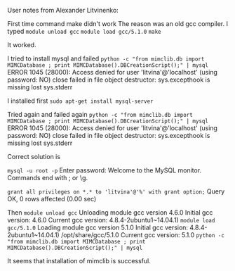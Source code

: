 User notes from Alexander Litvinenko:

First time command make didn't work The reason was an old gcc compiler. 
I typed
`module unload gcc`
`module load gcc/5.1.0`
`make`

It worked.

I tried to install mysql and failed
`python -c "from mimclib.db import MIMCDatabase ; print MIMCDatabase().DBCreationScript();" | mysql`
ERROR 1045 (28000): Access denied for user 'litvina'@'localhost' (using password: NO)
close failed in file object destructor:
sys.excepthook is missing
lost sys.stderr

I installed first
`sudo apt-get install mysql-server`

Tried again and failed again
`python -c "from mimclib.db import MIMCDatabase ; print MIMCDatabase().DBCreationScript();" | mysql`
ERROR 1045 (28000): Access denied for user 'litvina'@'localhost' (using password: NO)
close failed in file object destructor:
sys.excepthook is missing
lost sys.stderr

Correct solution is

`mysql -u root -p`
Enter password:
Welcome to the MySQL monitor.  Commands end with ; or \g.


`grant all privileges on *.* to 'litvina'@'%' with grant option;`
Query OK, 0 rows affected (0.00 sec)



Then
`module unload gcc`
Unloading module gcc version 4.6.0
Initial gcc version: 4.6.0
Current gcc version: 4.8.4-2ubuntu1~14.04.1)
`module load gcc/5.1.0`
Loading module gcc version 5.1.0
Initial gcc version: 4.8.4-2ubuntu1~14.04.1)
/opt/share/gcc/5.1.0
Current gcc version: 5.1.0
`python -c "from mimclib.db import MIMCDatabase ; print MIMCDatabase().DBCreationScript();" | mysql`

It seems that installation of mimclib is successful.

